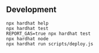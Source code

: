 
## Development

```shell
npx hardhat help
npx hardhat test
REPORT_GAS=true npx hardhat test
npx hardhat node
npx hardhat run scripts/deploy.js
```
